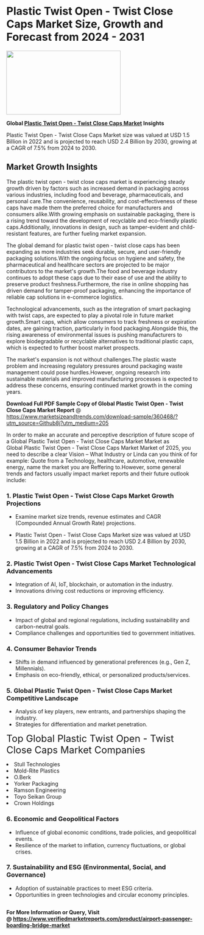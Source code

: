 <H1>Plastic Twist Open - Twist Close Caps Market Size, Growth and Forecast from 2024 - 2031</H1><img class="aligncenter size-medium wp-image-584254" src="https://thirdeyenews.in/wp-content/uploads/2024/09/Global-Market-Research-300x168.jpeg" alt="" width="300" height="168" /><p><strong>Global&nbsp;<a href="https://www.marketsizeandtrends.com/download-sample/360468/?utm_source=Github8j?utm_medium=205">Plastic Twist Open - Twist Close Caps Market</a> Insights</strong></p><p>Plastic Twist Open - Twist Close Caps Market size was valued at USD 1.5 Billion in 2022 and is projected to reach USD 2.4 Billion by 2030, growing at a CAGR of 7.5% from 2024 to 2030.</p><p><h2>Market Growth Insights</h2> <p>The plastic twist open - twist close caps market is experiencing steady growth driven by factors such as increased demand in packaging across various industries, including food and beverage, pharmaceuticals, and personal care.The convenience, reusability, and cost-effectiveness of these caps have made them the preferred choice for manufacturers and consumers alike.With growing emphasis on sustainable packaging, there is a rising trend toward the development of recyclable and eco-friendly plastic caps.Additionally, innovations in design, such as tamper-evident and child-resistant features, are further fueling market expansion.</p> <p>The global demand for plastic twist open - twist close caps has been expanding as more industries seek durable, secure, and user-friendly packaging solutions.With the ongoing focus on hygiene and safety, the pharmaceutical and healthcare sectors are projected to be major contributors to the market's growth.The food and beverage industry continues to adopt these caps due to their ease of use and the ability to preserve product freshness.Furthermore, the rise in online shopping has driven demand for tamper-proof packaging, enhancing the importance of reliable cap solutions in e-commerce logistics.</p> <p>Technological advancements, such as the integration of smart packaging with twist caps, are expected to play a pivotal role in future market growth.Smart caps, which allow consumers to track freshness or expiration dates, are gaining traction, particularly in food packaging.Alongside this, the rising awareness of environmental issues is pushing manufacturers to explore biodegradable or recyclable alternatives to traditional plastic caps, which is expected to further boost market prospects.</p> <p>The market's expansion is not without challenges.The plastic waste problem and increasing regulatory pressures around packaging waste management could pose hurdles.However, ongoing research into sustainable materials and improved manufacturing processes is expected to address these concerns, ensuring continued market growth in the coming years.</p> <p><span class=""><strong>Download Full PDF Sample Copy of Global Plastic Twist Open - Twist Close Caps Market Report</strong> @ <a href="https://www.marketsizeandtrends.com/download-sample/360468/?utm_source=Github8j?utm_medium=205" target="_blank">https://www.marketsizeandtrends.com/download-sample/360468/?utm_source=Github8j?utm_medium=205</a></span></p><p>In order to make an accurate and perceptive description of future scope of a Global&nbsp;Plastic Twist Open - Twist Close Caps Market Market as Global&nbsp;Plastic Twist Open - Twist Close Caps Market Market of 2025, you need to describe a clear Vision &ndash; What Industry or Linda can you think of for example: Quote from a Technology, healthcare, automotive, renewable energy, name the market you are Reffering to.However, some general trends and factors usually impact market reports and their future outlook include:</p><h3>1.&nbsp;<strong>Plastic Twist Open - Twist Close Caps Market Growth Projections</strong></h3><ul><li>Examine market size trends, revenue estimates and CAGR (Compounded Annual Growth Rate) projections.</li><li><p>Plastic Twist Open - Twist Close Caps Market size was valued at USD 1.5 Billion in 2022 and is projected to reach USD 2.4 Billion by 2030, growing at a CAGR of 7.5% from 2024 to 2030.</p></li></ul><h3>2.&nbsp;<strong>Plastic Twist Open - Twist Close Caps Market Technological Advancements</strong></h3><ul><li>Integration of AI, IoT, blockchain, or automation in the industry.</li><li>Innovations driving cost reductions or improving efficiency.</li></ul><h3>3.&nbsp;<strong>Regulatory and Policy Changes</strong></h3><ul><li>Impact of global and regional regulations, including sustainability and carbon-neutral goals.</li><li>Compliance challenges and opportunities tied to government initiatives.</li></ul><h3>4.&nbsp;<strong>Consumer Behavior Trends</strong></h3><ul><li>Shifts in demand influenced by generational preferences (e.g., Gen Z, Millennials).</li><li>Emphasis on eco-friendly, ethical, or personalized products/services.</li></ul><h3>5.&nbsp;<strong>Global Plastic Twist Open - Twist Close Caps Market Competitive Landscape</strong></h3><ul><li>Analysis of key players, new entrants, and partnerships shaping the industry.</li><li>Strategies for differentiation and market penetration.</li></ul><p data-pm-slice="1 1 []"><span style="color: inherit; font-family: inherit; font-size: 25px;">Top Global Plastic Twist Open - Twist Close Caps Market Companies</span></p><div class="" data-test-id=""><p><li>Stull Technologies</li><li> Mold-Rite Plastics</li><li> O.Berk</li><li> Yorker Packaging</li><li> Ramson Engineering</li><li> Toyo Seikan Group</li><li> Crown Holdings</li></p></div><h3>6.&nbsp;<strong>Economic and Geopolitical Factors</strong></h3><ul><li>Influence of global economic conditions, trade policies, and geopolitical events.</li><li>Resilience of the market to inflation, currency fluctuations, or global crises.</li></ul><h3>7.&nbsp;<strong>Sustainability and ESG (Environmental, Social, and Governance)</strong></h3><ul><li>Adoption of sustainable practices to meet ESG criteria.</li><li>Opportunities in green technologies and circular economy principles.</li></ul><h2><strong style="font-size: 14px;">For More Information or Query, Visit @&nbsp;</strong><a style="background-color: #ffffff; font-size: 14px;" href="https://www.marketsizeandtrends.com/report/plastic-twist-open-twist-close-caps-market/" target="_blank">https://www.verifiedmarketreports.com/product/airport-passenger-boarding-bridge-market</a></h2>